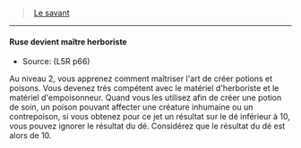 ﻿---
!GenericItem
Id: l5r_rogue_hd.md#ruse-devient-maître-herboriste
ParentLink: l5r_rogue_hd.md#le-savant
Name: Ruse devient maître herboriste
ParentName: Le savant
NameLevel: 4
Source: (L5R p66)
Attributes: {}
---
> [Le savant](hd_l5r_rogue.md)

---

#### Ruse devient maître herboriste

- Source: (L5R p66)

Au niveau 2, vous apprenez comment maîtriser l'art de créer potions et poisons. Vous devenez très compétent avec le matériel d'herboriste et le matériel d'empoisonneur. Quand vous les utilisez afin de créer une potion de soin, un poison pouvant affecter une créature inhumaine ou un contrepoison, si vous obtenez pour ce jet un résultat sur le dé inférieur à 10, vous pouvez ignorer le résultat du dé. Considérez que le résultat du dé est alors de 10.

